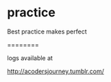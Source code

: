 practice
========

Best practice makes perfect

========

logs available at

http://acodersjourney.tumblr.com/